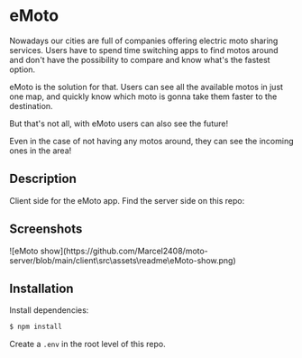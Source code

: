 # eMoto

<logo>
Nowadays our cities are full of companies offering electric moto sharing services. Users have to spend time switching apps to find motos around and don't have the possibility to compare and know what's the fastest option. 

eMoto is the solution for that. Users can see all the available motos in just one map, and quickly know which moto is gonna take them faster to the destination.

But that's not all, with eMoto users can also see the future! 

Even in the case of not having any motos around, they can see the incoming ones in the area!

## Description

Client side for the eMoto app. Find the server side on this repo: <link to repo> 


## Screenshots

<images>
![eMoto show](https://github.com/Marcel2408/moto-server/blob/main/client\src\assets\readme\eMoto-show.png)

## Installation

Install dependencies:

```bash
$ npm install
```
Create a ```.env``` in the root level of this repo.